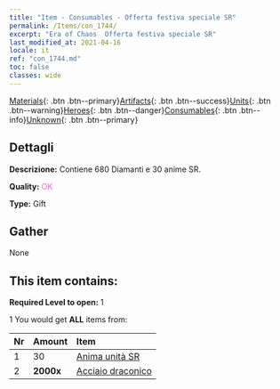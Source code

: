 ```yaml
---
title: "Item - Consumables - Offerta festiva speciale SR"
permalink: /Items/con_1744/
excerpt: "Era of Chaos  Offerta festiva speciale SR"
last_modified_at: 2021-04-16
locale: it
ref: "con_1744.md"
toc: false
classes: wide
---
```

 [Materials](/it/Items/){: .btn .btn--primary}[Artifacts](/it/Items/Artifacts/){: .btn .btn--success}[Units](/it/Items/Units/){: .btn .btn--warning}[Heroes](/it/Items/Heroes/){: .btn .btn--danger}[Consumables](/it/Items/Consumables/){: .btn .btn--info}[Unknown](/it/Items/Unknown/){: .btn .btn--primary}

## Dettagli
 **Descrizione:** Contiene 680 Diamanti e 30 anime SR.

 **Quality:** <span style="color: #DA70D6">OK</span>

 **Type:** Gift

## Gather

  None

## This item contains:

 **Required Level to open:** 1

 1 You would get **ALL** items  from:

  | Nr | Amount |     Item    |
  |:---|:-------|:------------|
  | 1 | 30 | [Anima unità SR](/it/Items/con_534/) |  | 
  | 2 |  **2000x** | [Acciaio draconico](/it/Items/con_880/) |  | 
